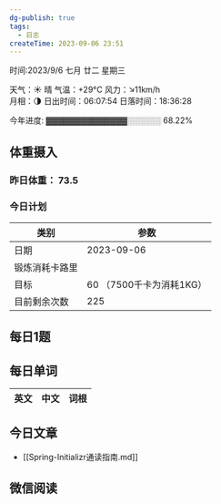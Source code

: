 ```yaml
---
dg-publish: true
tags:
  - 日志
createTime: 2023-09-06 23:51
---
```



时间:2023/9/6 七月 廿二 星期三

天气：☀️   晴 气温：+29°C 风力：↘11km/h  
月相：🌗 日出时间：06:07:54 日落时间：18:36:28

今年进度: ▓▓▓▓▓▓▓▓▓▓▓▓▓▓░░░░░░ 68.22%

## 体重摄入

### 昨日体重： 73.5
### 今日计划

| 类别           | 参数                    |
| -------------- | ----------------------- |
| 日期           | 2023-09-06               |
| 锻炼消耗卡路里 | |
| 目标           | 60      （7500千卡为消耗1KG）                |
| 目前剩余次数               |        225                  |



## 每日1题


## 每日单词

| 英文       | 中文       |词根|
| ---------- | ---------- | ---|


## 今日文章
 
- [[Spring-Initializr通读指南.md]]

## 微信阅读

<!-- start of weread -->

<!-- end of weread -->
